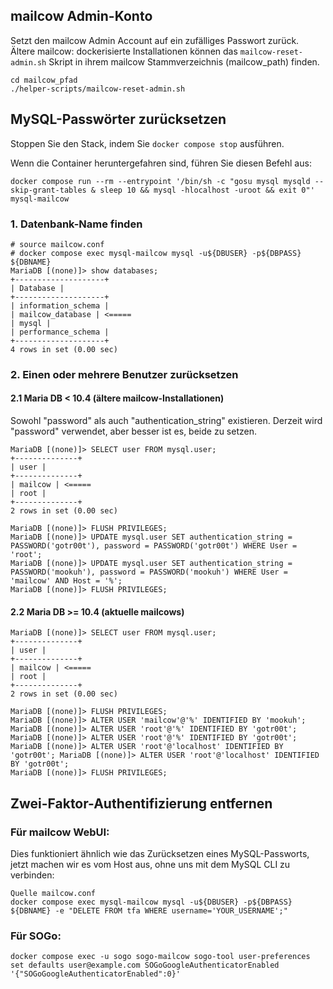 ## mailcow Admin-Konto

Setzt den mailcow Admin Account auf ein zufälliges Passwort zurück. Ältere mailcow: dockerisierte Installationen können das `mailcow-reset-admin.sh` Skript in ihrem mailcow Stammverzeichnis (mailcow_path) finden.

```
cd mailcow_pfad
./helper-scripts/mailcow-reset-admin.sh
```

## MySQL-Passwörter zurücksetzen

Stoppen Sie den Stack, indem Sie `docker compose stop` ausführen.

Wenn die Container heruntergefahren sind, führen Sie diesen Befehl aus:

```
docker compose run --rm --entrypoint '/bin/sh -c "gosu mysql mysqld --skip-grant-tables & sleep 10 && mysql -hlocalhost -uroot && exit 0"' mysql-mailcow
```

### 1\. Datenbank-Name finden

```
# source mailcow.conf
# docker compose exec mysql-mailcow mysql -u${DBUSER} -p${DBPASS} ${DBNAME}
MariaDB [(none)]> show databases;
+--------------------+
| Database |
+--------------------+
| information_schema |
| mailcow_database | <=====
| mysql |
| performance_schema |
+--------------------+
4 rows in set (0.00 sec)
```

### 2\. Einen oder mehrere Benutzer zurücksetzen

#### 2\.1 Maria DB < 10.4 (ältere mailcow-Installationen)

Sowohl "password" als auch "authentication_string" existieren. Derzeit wird "password" verwendet, aber besser ist es, beide zu setzen.

```
MariaDB [(none)]> SELECT user FROM mysql.user;
+--------------+
| user |
+--------------+
| mailcow | <=====
| root |
+--------------+
2 rows in set (0.00 sec)

MariaDB [(none)]> FLUSH PRIVILEGES;
MariaDB [(none)]> UPDATE mysql.user SET authentication_string = PASSWORD('gotr00t'), password = PASSWORD('gotr00t') WHERE User = 'root';
MariaDB [(none)]> UPDATE mysql.user SET authentication_string = PASSWORD('mookuh'), password = PASSWORD('mookuh') WHERE User = 'mailcow' AND Host = '%';
MariaDB [(none)]> FLUSH PRIVILEGES;
```

#### 2\.2 Maria DB >= 10.4 (aktuelle mailcows)

```
MariaDB [(none)]> SELECT user FROM mysql.user;
+--------------+
| user |
+--------------+
| mailcow | <=====
| root |
+--------------+
2 rows in set (0.00 sec)

MariaDB [(none)]> FLUSH PRIVILEGES;
MariaDB [(none)]> ALTER USER 'mailcow'@'%' IDENTIFIED BY 'mookuh';
MariaDB [(none)]> ALTER USER 'root'@'%' IDENTIFIED BY 'gotr00t'; MariaDB [(none)]> ALTER USER 'root'@'%' IDENTIFIED BY 'gotr00t';
MariaDB [(none)]> ALTER USER 'root'@'localhost' IDENTIFIED BY 'gotr00t'; MariaDB [(none)]> ALTER USER 'root'@'localhost' IDENTIFIED BY 'gotr00t';
MariaDB [(none)]> FLUSH PRIVILEGES;
```

## Zwei-Faktor-Authentifizierung entfernen

### Für mailcow WebUI:

Dies funktioniert ähnlich wie das Zurücksetzen eines MySQL-Passworts, jetzt machen wir es vom Host aus, ohne uns mit dem MySQL CLI zu verbinden:

```
Quelle mailcow.conf
docker compose exec mysql-mailcow mysql -u${DBUSER} -p${DBPASS} ${DBNAME} -e "DELETE FROM tfa WHERE username='YOUR_USERNAME';"
```

### Für SOGo:

```
docker compose exec -u sogo sogo-mailcow sogo-tool user-preferences set defaults user@example.com SOGoGoogleAuthenticatorEnabled '{"SOGoGoogleAuthenticatorEnabled":0}'
```
